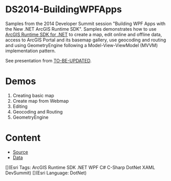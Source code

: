 DS2014-BuildingWPFApps
======================

Samples from the 2014 Developer Summit session "Building WPF Apps with the New .NET ArcGIS Runtime SDK". Samples demonstrates how to use [ArcGIS Runtime SDK for .NET](https://developers.arcgis.com/net/) to create a map, edit online and offline data, access to ArcGIS Portal and its basemap gallery, use geocoding and routing and using GeometryEngine following a Model-View-ViewModel (MVVM) implementation pattern.

See presentation from [TO-BE-UPDATED](http://video.esri.com/ "TO-BE-UPDATED"). 

# Demos #

1. Creating basic map
2. Create map from Webmap
3. Editing
4. Geocoding and Routing
5. GeometryEngine

# Content #

- [Source](https://github.com/ArcGISDotNetTeam/DS2014-BuildingDesktopApps/tree/master/src "Source")
- [Data](https://github.com/ArcGISDotNetTeam/DS2014-BuildingDesktopApps/tree/master/data "Data")

[](Esri Tags: ArcGIS Runtime SDK .NET WPF C# C-Sharp DotNet XAML DevSummit)
[](Esri Language: DotNet)